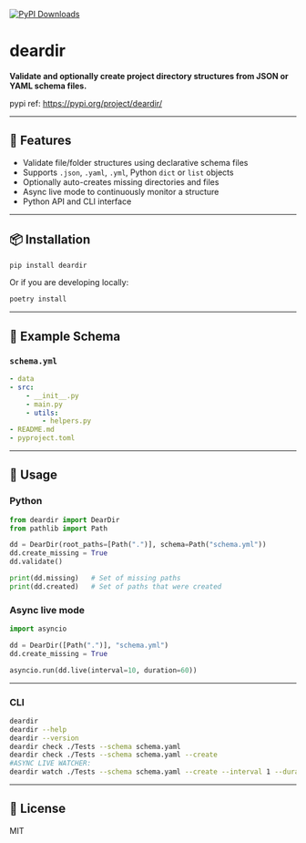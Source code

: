 [![PyPI Downloads](https://static.pepy.tech/badge/deardir)](https://pepy.tech/projects/deardir)
# deardir

**Validate and optionally create project directory structures from JSON or YAML schema files.**

pypi ref: https://pypi.org/project/deardir/

---

## 🚀 Features

- Validate file/folder structures using declarative schema files
- Supports `.json`, `.yaml`, `.yml`, Python `dict` or `list` objects
- Optionally auto-creates missing directories and files
- Async live mode to continuously monitor a structure
- Python API and CLI interface

---

## 📦 Installation

```bash
pip install deardir
```

Or if you are developing locally:

```bash
poetry install
```

---

## 🧪 Example Schema

### `schema.yml`

```yaml
- data
- src:
    - __init__.py
    - main.py
    - utils:
        - helpers.py
- README.md
- pyproject.toml
```

---

## 🧰 Usage

### Python

```python
from deardir import DearDir
from pathlib import Path

dd = DearDir(root_paths=[Path(".")], schema=Path("schema.yml"))
dd.create_missing = True
dd.validate()

print(dd.missing)   # Set of missing paths
print(dd.created)   # Set of paths that were created
```

### Async live mode

```python
import asyncio

dd = DearDir([Path(".")], "schema.yml")
dd.create_missing = True

asyncio.run(dd.live(interval=10, duration=60))
```

---

### CLI

```bash
deardir
deardir --help
deardir --version
deardir check ./Tests --schema schema.yaml 
deardir check ./Tests --schema schema.yaml --create
#ASYNC LIVE WATCHER:
deardir watch ./Tests --schema schema.yaml --create --interval 1 --duration 10
```

---

## 📄 License

MIT
